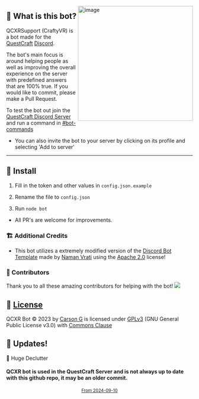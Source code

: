 <p>
  <img align="right" width="310" alt="image" src="https://github.com/Cartrigger/QCXRSupport/assets/92249532/55dc86a0-b65c-4128-ba1d-b18a5b2df563">
</p>

## 🤔 What is this bot?

QCXRSupport (CraftyVR) is a bot made for
the [QuestCraft](https://questcraft.org) [Discord](discord.gg/questcraft).

The bot's main focus is around helping people as well as improving the overall experience on the server with predefined answers that are 100% true.
If you would like to commit, please make a Pull Request.

To test the bot out join the [QuestCraft Discord Server](https://discord.gg/questcraft) and run a command
in [#bot-commands](https://discord.com/channels/820767484042018829/953383695908216843)

- You can also invite the bot to your server by clicking on its profile and selecting 'Add to server'

---

## 💾 Install

1. Fill in the token and other values in ``config.json.example``

2. Rename the file to ``config.json``

3. Run ``node bot``

- All PR's are welcome for improvements.

### 🏗️ Additional Credits

- This bot utilizes a extremely modified version of the [Discord Bot Template](https://github.com/NamVr/DiscordBot-Template) made
  by [Naman Vrati](https://github.com/NamVr) using the [Apache 2.0](https://www.apache.org/licenses/LICENSE-2.0) license! 

### 🧩 Contributors

Thank you to all these amazing contributors for helping with the bot!
<a href="https://github.com/Cartrigger/QCXRSoonBot/graphs/contributors">
<img src="https://contrib.rocks/image?repo=Cartrigger/QCXRSoonBot" />
</a>

## 📝 [License](LICENSE)

QCXR Bot © 2023 by [Carson G](https://github.com/Cartrigger) is licensed
under [GPLv3](https://www.gnu.org/licenses/gpl-3.0.en.html) (GNU General Public License v3.0) with [Commons Clause](https://commonsclause.com)

## 🔄 Updates!

🔄 Huge Declutter

#### QCXR bot is used in the QuestCraft Server and is not always up to date with this github repo, it may be an older commit.

<div align='center'><a href='https://www.websitecounterfree.com'><img src='https://www.websitecounterfree.com/c.php?d=9&id=58944&s=40' border='0' alt=''></a><br / ><small><a href='https://www.websitecounterfree.com' title="Free Website Counter">From 2024-09-10</a></small></div>
